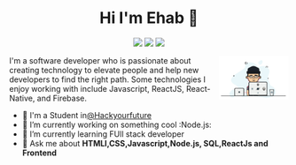 
<h1 align="center">Hi I'm Ehab 👋</h1>
<p align="center">
    <a href="https://twitter.com/ehabwasel"><img src="https://img.shields.io/badge/twitter-%231FA1F1?style=flat&logo=twitter&logoColor=white"/></a>
    <a href="https://www.linkedin.com/in/ehab-wasel-68226916a"><img src="https://img.shields.io/badge/linkedin-%230177B5?style=flat&logo=linkedin&logoColor=white"/></a>
    <a href="https://www.instagram.com/ehab.wasel"><img src="https://img.shields.io/badge/instagram-%23E4415F?style=flat&logo=instagram&logoColor=white"/></a>
  </p>
   <img src="https://github.com/ehabwasel/profileimg/blob/master/DEV.gif" align="right" width="25%"/>
  

I'm a software developer who is passionate about creating technology to elevate people and help new developers to find the right path. Some technologies I enjoy working with include Javascript, ReactJS, React-Native, and Firebase.

- 🔭 I'm a Student in[@Hackyourfuture](https://www.hackyourfuture.net/)
- 🔭 I’m currently working on something cool :Node.js:
- 🌱 I’m currently learning FUll stack developer
- 💬 Ask me about **HTMLl,CSS,Javascript,Node.js, SQL,ReactJs and Frontend**




